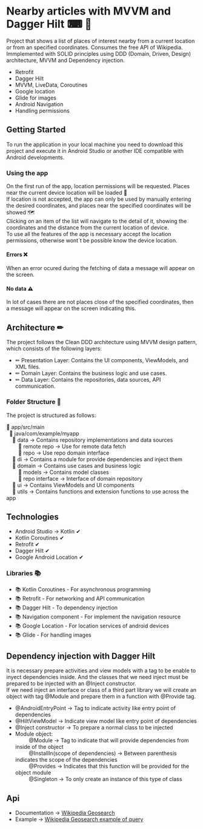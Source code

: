 # Nearby articles with MVVM and Dagger Hilt ⌨ 📍 

Project that shows a list of places of interest nearby from a current location or from an specified coordinates.
Consumes the free API of Wikipedia. Immplemented with SOLID principles using DDD (Domain, Driven, Design) architecture, MVVM and Dependency injection.

* Retrofit
* Dagger Hilt
* MVVM, LiveData, Coroutines
* Google location
* Glide for images
* Android Navigation
* Handling permissions

## Getting Started

To run the application in your local machine you need to download this project and execute it in Android Studio or another IDE compatible with Android developments.

### Using the app

On the first run of the app, location permissions will be requested. Places near the current device location will be loaded 📍  
If location is not accepted, the app can only be used by manually entering the desired coordinates, and places near the specified coordinates will be showed 
🗺️  
Clicking on an item of the list will navigate to the detail of it, showing the coordinates and the distance from the current location of device.  
To use all the features of the app is necessary accept the location permissions, otherwise wont`t be possible know the device location.

#### Errors ❌

When an error ocured during the fetching of data a message will  appear on the screen.

#### No data ⚠️

In lot of cases there are not places close of the specified coordinates, then a message will appear on the screen indicating this.

## Architecture ✏
The project follows the Clean DDD architecture using MVVM design pattern, which consists of the following layers:

* ✏ Presentation Layer: Contains the UI components, ViewModels, and XML files.
* ✏ Domain Layer: Contains the business logic and use cases.
* ✏ Data Layer: Contains the repositories, data sources, API communication.


### Folder Structure 📁
The project is structured as follows:

 📁 app/src/main  
&nbsp;&nbsp;📁 java/com/example/myapp  
&nbsp;&nbsp;&nbsp;&nbsp;📁 data -> Contains repository implementations and data sources  
&nbsp;&nbsp;&nbsp;&nbsp;&nbsp;&nbsp;&nbsp;&nbsp;📁 remote repo -> Use for remote data fetch  
&nbsp;&nbsp;&nbsp;&nbsp;&nbsp;&nbsp;&nbsp;&nbsp;📁 repo -> Use repo domain interface  
&nbsp;&nbsp;&nbsp;&nbsp;📁 di -> Contains a module for provide dependencies and inject them   
&nbsp;&nbsp;&nbsp;&nbsp;📁 domain -> Contains use cases and business logic  
&nbsp;&nbsp;&nbsp;&nbsp;&nbsp;&nbsp;&nbsp;&nbsp;📁 models -> Contains model classes  
&nbsp;&nbsp;&nbsp;&nbsp;&nbsp;&nbsp;&nbsp;&nbsp;📁 repo interface -> Interface of domain repository  
&nbsp;&nbsp;&nbsp;&nbsp;📁 ui -> Contains ViewModels and UI components  
&nbsp;&nbsp;&nbsp;&nbsp;📁 utils -> Contains functions and extension functions to use across the app  

## Technologies

* Android Studio → Kotlin ✔
* Kotlin Coroutines ✔
* Retrofit ✔
* Dagger Hilt ✔
* Google Android Location ✔  

### Libraries 📚

* 📚 Kotlin Coroutines - For asynchronous programming
* 📚 Retrofit - For networking and API communication
* 📚 Dagger Hilt - To dependency injection
* 📚 Navigation component - For implement the navigation resource
* 📚 Google Location - For location services of android devices
* 📚 Glide - For handling images

## Dependency injection with Dagger Hilt

It is necessary prepare activities and view models with a tag to be enable to inyect dependencies inside. And the classes that we need inject must be prepared to be injected with an @Inject constructor.  
If we need inject an interface or class of a third part library we will create an object with tag @Module and prepare them in a function with @Provide tag.

* @AndroidEntryPoint -> Tag to indicate activity like entry point of dependencies
* @HiltViewModel -> Indicate view model like entry point of dependencies
* @Inject constructor -> To prepare a normal class to be injected
* Module object:  
&nbsp;&nbsp;&nbsp;&nbsp;&nbsp;&nbsp;&nbsp;&nbsp; @Module -> Tag to indicate that will provide dependencies from inside of the object  
&nbsp;&nbsp;&nbsp;&nbsp;&nbsp;&nbsp;&nbsp;&nbsp; @InstallIn(scope of dependencies) -> Between parenthesis indicates the scope of the dependencies  
&nbsp;&nbsp;&nbsp;&nbsp;&nbsp;&nbsp;&nbsp;&nbsp; @Provides -> Indicates that this function will be provided for the object module  
&nbsp;&nbsp;&nbsp;&nbsp;&nbsp;&nbsp;&nbsp;&nbsp; @Singleton -> To only create an instance of this type of class  

## Api 

* Documentation → [Wikipedia Geosearch](https://www.mediawiki.org/wiki/API:Geosearch)
* Example → [Wikipedia Geosearch example of query](https://en.wikipedia.org/w/api.php?action=query&generator=geosearch&prop=coordinates%7Cpageimages&ggscoord=39.46975%7C-0.37739)


